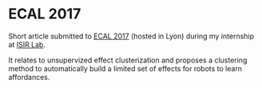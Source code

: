 # ECAL 2017

Short article submitted to [ECAL 2017](https://project.inria.fr/ecal2017/) (hosted in Lyon) during my internship at [ISIR Lab](https://www.isir.upmc.fr). 

It relates to unsupervized effect clusterization and proposes a clustering method to automatically build a limited set of effects for robots to learn affordances.
